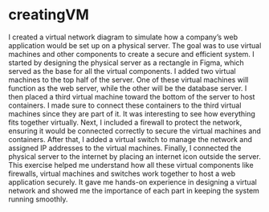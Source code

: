 # creatingVM

I created a virtual network diagram to simulate how a company’s web application would be set up on a physical server. The goal was to use virtual machines and other components to create a secure and efficient system. I started by designing the physical server as a rectangle in Figma, which served as the base for all the virtual components.
I added two virtual machines to the top half of the server. One of these virtual machines will function as the web server, while the other will be the database server. I then placed a third virtual machine toward the bottom of the server to host containers. I made sure to connect these containers to the third virtual machines since they are part of it. It was interesting to see how everything fits together virtually.
Next, I included a firewall to protect the network, ensuring it would be connected correctly to secure the virtual machines and containers. After that, I added a virtual switch to manage the network and assigned IP addresses to the virtual machines. Finally, I connected the physical server to the internet by placing an internet icon outside the server.
This exercise helped me understand how all these virtual components like firewalls, virtual machines and switches work together to host a web application securely. It gave me hands-on experience in designing a virtual network and showed me the importance of each part in keeping the system running smoothly.

